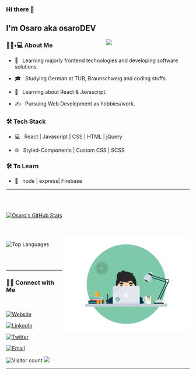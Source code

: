 ### Hi there 👋<h2> I'm Osaro aka osaroDEV</h2>

<img align='right' src="https://media.giphy.com/media/M9gbBd9nbDrOTu1Mqx/giphy.gif" width="230">

<h3> 👨🏻•💻 About Me </h3>



- 🤔 &nbsp; Learning majorly frontend technologies and developing software solutions.

- 🎓 &nbsp; Studying German at TUB, Braunschweig and coding stuffs.

- 🌱 &nbsp; Learning about React & Javascript.

- ✍️ &nbsp; Pursuing Web Development as hobbies/work.



<h3>🛠 Tech Stack</h3>



- 💻 &nbsp; React | Javascript | CSS | HTML | jQuery

- 🌐 &nbsp; Styled-Components | Custom CSS | SCSS 

<!--

- 🛢 &nbsp; Framer-Motion | React-Icons | React-Router 

- 🔧 &nbsp; Git | Markdown | vercel | netlify | firebase 

- 🖥 &nbsp; Figma 

-->



<h3>🛠 To Learn</h3>

- 🔧 &nbsp; node | express| Firebase 

<hr>



<br/><br/>

[![Osaro's GitHub Stats](https://github-readme-stats.vercel.app/api?username=osarodev&show_icons=true)](https://github.com/osarodev)

<br/>

<br/>

<img src="https://github.com/nirala69/nirala69/blob/master/70804f7e25b11f29db904f2fa7b4cd9d.gif" width="350" align='right'>

![Top Languages](https://github-readme-stats.vercel.app/api/top-langs/?username=osarodev&show_icons=true)

<br><br>



<hr>



<h3> 🤝🏻 Connect with Me </h3>

<br>



<p align="center">

<a href="https://osarodev.netlify.app/"><img alt="Website" src="https://img.shields.io/badge/osarodev.netlify.app-black?style=flat-square&logo=google-chrome"></a>

<a href="https://www.linkedin.com/in/osaroonaiwu/"><img alt="LinkedIn" src="https://img.shields.io/badge/LinkedIn-Osaro%20Onaiwu-blue?style=flat-square&logo=linkedin"></a>

<a href="https://www.twitter.com/osarodev"><img alt="Twitter" src="https://img.shields.io/badge/Twitter-i__disbalance-black?style=flat-square&logo=twitter"></a>

<a href="mailto:osaronaiwu@yahoo.com"><img alt="Email" src="https://img.shields.io/badge/Email-osaronaiwu@yahoo.com-blue?style=flat-square&logo=gmail"></a>

</p>





![Visitor count](https://visitor-badge.laobi.icu/badge?page_id=osarodev.osarodev)   <img src="https://media.giphy.com/media/dxn6fRlTIShoeBr69N/giphy.gif" width="30">





<hr>


